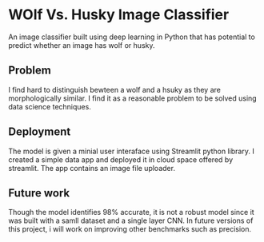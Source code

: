 # WOlf Vs. Husky Image Classifier

An image classifier built using deep learning in Python that has potential to predict whether an image has wolf or husky.

## Problem
I find hard to distinguish bewteen a wolf and a hsuky as they are morphologically similar. I find it as a reasonable problem to be solved using data science techniques. 

## Deployment
The model is given a minial user interaface using Streamlit python library. I created a simple data app and deployed it in cloud space offered by streamlit. The app contains an image file uploader. 

## Future work
Though the model identifies 98% accurate, it is not a robust model since it was built with a samll dataset and a single layer CNN. In future versions of this project, i will work on improving other benchmarks such as precision.
